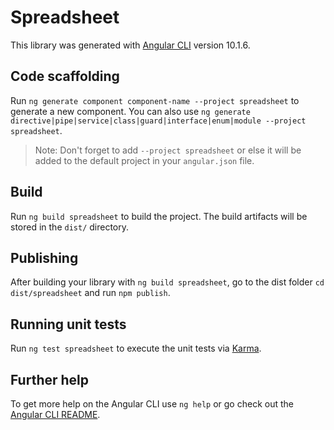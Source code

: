 # Spreadsheet

This library was generated with [Angular CLI](https://github.com/angular/angular-cli) version 10.1.6.

## Code scaffolding

Run `ng generate component component-name --project spreadsheet` to generate a new component. You can also use `ng generate directive|pipe|service|class|guard|interface|enum|module --project spreadsheet`.
> Note: Don't forget to add `--project spreadsheet` or else it will be added to the default project in your `angular.json` file. 

## Build

Run `ng build spreadsheet` to build the project. The build artifacts will be stored in the `dist/` directory.

## Publishing

After building your library with `ng build spreadsheet`, go to the dist folder `cd dist/spreadsheet` and run `npm publish`.

## Running unit tests

Run `ng test spreadsheet` to execute the unit tests via [Karma](https://karma-runner.github.io).

## Further help

To get more help on the Angular CLI use `ng help` or go check out the [Angular CLI README](https://github.com/angular/angular-cli/blob/master/README.md).

